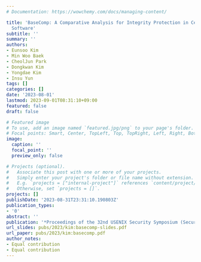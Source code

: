 ```yaml
---
# Documentation: https://wowchemy.com/docs/managing-content/

title: 'BaseComp: A Comparative Analysis for Integrity Protection in Cellular Baseband
  Software'
subtitle: ''
summary: ''
authors:
- Eunsoo Kim
- Min Woo Baek
- CheolJun Park
- Dongkwan Kim
- Yongdae Kim
- Insu Yun
tags: []
categories: []
date: '2023-08-01'
lastmod: 2023-09-01T08:31:10+09:00
featured: false
draft: false

# Featured image
# To use, add an image named `featured.jpg/png` to your page's folder.
# Focal points: Smart, Center, TopLeft, Top, TopRight, Left, Right, BottomLeft, Bottom, BottomRight.
image:
  caption: ''
  focal_point: ''
  preview_only: false

# Projects (optional).
#   Associate this post with one or more of your projects.
#   Simply enter your project's folder or file name without extension.
#   E.g. `projects = ["internal-project"]` references `content/project/deep-learning/index.md`.
#   Otherwise, set `projects = []`.
projects: []
publishDate: '2023-08-31T23:31:10.190803Z'
publication_types:
- '0'
abstract: ''
publication: '*Proceedings of the 32nd USENIX Security Symposium (Security)*'
url_slides: pubs/2023/kim:basecomp-slides.pdf
url_paper: pubs/2023/kim:basecomp.pdf
author_notes:
- Equal contribution
- Equal contribution
---
```

